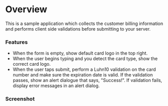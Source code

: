 Overview
========================

This is a sample application which collects the customer billing information and performs client side validations before submitting to your server.

### Features

*   When the form is empty, show default card logo in the top right.
*   When the user begins typing and you detect the card type, show the correct card logo.
*   When the user taps submit, perform a Luhn10 validation on the card number and make sure the expiration date is valid. If the validation passes, show an alert dialogue that says, "Success!". If validation fails, display error messages in an alert dialog.

### Screenshot

